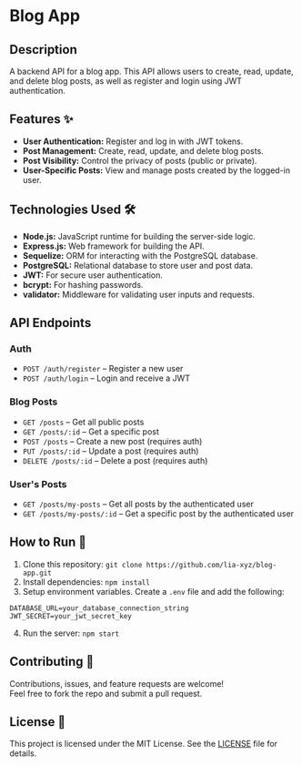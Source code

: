 # Blog App

## Description
A backend API for a blog app. This API allows users to create, read, update, and delete blog posts, as well as register and login using JWT authentication.

## Features ✨
- **User Authentication:** Register and log in with JWT tokens.
- **Post Management:** Create, read, update, and delete blog posts.
- **Post Visibility:** Control the privacy of posts (public or private).
- **User-Specific Posts:** View and manage posts created by the logged-in user.

## Technologies Used 🛠️
- **Node.js:** JavaScript runtime for building the server-side logic.
- **Express.js:** Web framework for building the API.
- **Sequelize:** ORM for interacting with the PostgreSQL database.
- **PostgreSQL:** Relational database to store user and post data.
- **JWT:** For secure user authentication.
- **bcrypt:** For hashing passwords.
- **validator:** Middleware for validating user inputs and requests.

## API Endpoints

### Auth
- `POST /auth/register` – Register a new user
- `POST /auth/login` – Login and receive a JWT

### Blog Posts
- `GET /posts` – Get all public posts
- `GET /posts/:id` – Get a specific post
- `POST /posts` – Create a new post (requires auth)
- `PUT /posts/:id` – Update a post (requires auth)
- `DELETE /posts/:id` – Delete a post (requires auth)

### User's Posts
- `GET /posts/my-posts` – Get all posts by the authenticated user
- `GET /posts/my-posts/:id` – Get a specific post by the authenticated user

## How to Run 🚀
1. Clone this repository: `git clone https://github.com/lia-xyz/blog-app.git`
2. Install dependencies: `npm install`
3. Setup environment variables. Create a `.env` file and add the following:
```
DATABASE_URL=your_database_connection_string
JWT_SECRET=your_jwt_secret_key
```
4. Run the server: `npm start`

## Contributing 🤝

Contributions, issues, and feature requests are welcome!  
Feel free to fork the repo and submit a pull request.

## License 📄
This project is licensed under the MIT License. See the [LICENSE](LICENSE) file for details.